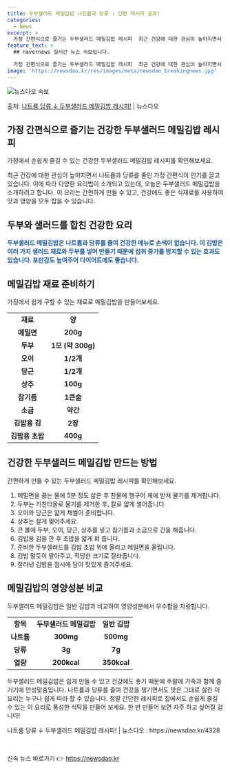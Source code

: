 ```yaml
---
title: 두부샐러드 메밀김밥 나트륨과 당류 ↓ 간편 레시피 공유!
categories:
  - News
excerpt: >
  가정 간편식으로 즐기는 두부샐러드 메밀김밥 레시피  최근 건강에 대한 관심이 높아지면서 나트륨과 당류를 줄인…
feature_text: >
  ## navernews 실시간 뉴스 속보입니다.

  가정 간편식으로 즐기는 두부샐러드 메밀김밥 레시피  최근 건강에 대한 관심이 높아지면서 나트륨과 당류를 줄인…
image: 'https://newsdao.kr/res/images/meta/newsdao_breakingnews.jpg'
---
```


![뉴스다오 속보](https://newsdao.kr/res/images/meta/newsdao_breakingnews.jpg)

<p>출처: <a href="https://newsdao.kr/4328" rel="dofollow">나트륨 당류 ↓ 두부샐러드 메밀김밥 레시피!</a> | 뉴스다오</p>

<h2 data-ke-size="size26">가정 간편식으로 즐기는 건강한 두부샐러드 메밀김밥 레시피</h2>
가정에서 손쉽게 즐길 수 있는 건강한 두부샐러드 메밀김밥 레시피를 확인해보세요.

<p data-ke-size="size16">최근 건강에 대한 관심이 높아지면서 나트륨과 당류를 줄인 가정 간편식이 인기를 끌고 있습니다. 이에 따라 다양한 요리법이 소개되고 있는데, 오늘은 두부샐러드 메밀김밥을 소개하려고 합니다. 이 요리는 간편하게 만들 수 있고, 건강에도 좋은 식재료를 사용하여 맛과 영양을 모두 잡을 수 있습니다.</p>

<h2 data-ke-size="size24">두부와 샐러드를 합친 건강한 요리</h2>
<b><span style="color: #1a5490;">두부샐러드 메밀김밥은 나트륨과 당류를 줄여 건강한 메뉴로 손색이 없습니다. 이 김밥은 여러 가지 샐러드 재료와 두부를 넣어 만들기 때문에 섭취 증가를 방지할 수 있는 효과도 있습니다. 포만감도 높여주어 다이어트에도 좋습니다.</span></b>

<h2 data-ke-size="size24">메밀김밥 재료 준비하기</h2>
가정에서 쉽게 구할 수 있는 재료로 메밀김밥을 만들어보세요.

<table>
	<tr>
		<td style="text-align: center; height: 17px;"><b>재료</b></td>
		<td style="text-align: center; height: 17px;"><b>양</b></td>
	</tr>
	<tr>
		<td style="text-align: center; height: 17px;"><b>메밀면</b></td>
		<td style="text-align: center; height: 17px;"><b>200g</b></td>
	</tr>
	<tr>
		<td style="text-align: center; height: 17px;"><b>두부</b></td>
		<td style="text-align: center; height: 17px;"><b>1모 (약 300g)</b></td>
	</tr>
	<tr>
		<td style="text-align: center; height: 17px;"><b>오이</b></td>
		<td style="text-align: center; height: 17px;"><b>1/2개</b></td>
	</tr>
	<tr>
		<td style="text-align: center; height: 17px;"><b>당근</b></td>
		<td style="text-align: center; height: 17px;"><b>1/2개</b></td>
	</tr>
	<tr>
		<td style="text-align: center; height: 17px;"><b>상추</b></td>
		<td style="text-align: center; height: 17px;"><b>100g</b></td>
	</tr>
	<tr>
		<td style="text-align: center; height: 17px;"><b>참기름</b></td>
		<td style="text-align: center; height: 17px;"><b>1큰술</b></td>
	</tr>
	<tr>
		<td style="text-align: center; height: 17px;"><b>소금</b></td>
		<td style="text-align: center; height: 17px;"><b>약간</b></td>
	</tr>
	<tr>
		<td style="text-align: center; height: 17px;"><b>김밥용 김</b></td>
		<td style="text-align: center; height: 17px;"><b>2장</b></td>
	</tr>
	<tr>
		<td style="text-align: center; height: 17px;"><b>김밥용 초밥</b></td>
		<td style="text-align: center; height: 17px;"><b>400g</b></td>
	</tr>
</table>

<h2 data-ke-size="size24">건강한 두부샐러드 메밀김밥 만드는 방법</h2>
간편하게 만들 수 있는 두부샐러드 메밀김밥 레시피를 확인해보세요.

<ol>
	<li>메밀면을 끓는 물에 5분 정도 삶은 후 찬물에 헹구어 체에 받쳐 물기를 제거합니다.</li>
	<li>두부는 키친타올로 물기를 제거한 후, 칼로 얇게 썰어줍니다.</li>
	<li>오이와 당근은 얇게 채썰어 준비합니다.</li>
	<li>상추는 잘게 찢어주세요.</li>
	<li>큰 볼에 두부, 오이, 당근, 상추를 넣고 참기름과 소금으로 간을 해줍니다.</li>
	<li>김밥용 김을 깐 후 초밥을 얇게 펴 줍니다.</li>
	<li>준비한 두부샐러드를 김밥 초밥 위에 올리고 메밀면을 올립니다.</li>
	<li>김밥 말듯이 말아주고, 적당한 크기로 잘라줍니다.</li>
	<li>잘라낸 김밥을 접시에 담아 맛있게 즐겨주세요.</li>
</ol>

<h2 data-ke-size="size24">메밀김밥의 영양성분 비교</h2>
두부샐러드 메밀김밥은 일반 김밥과 비교하여 영양성분에서 우수함을 자랑합니다.

<table>
	<tr>
		<td style="text-align: center; height: 17px;"><b>항목</b></td>
		<td style="text-align: center; height: 17px;"><b>두부샐러드 메밀김밥</b></td>
		<td style="text-align: center; height: 17px;"><b>일반 김밥</b></td>
	</tr>
	<tr>
		<td style="text-align: center; height: 17px;"><b>나트륨</b></td>
		<td style="text-align: center; height: 17px;"><b>300mg</b></td>
		<td style="text-align: center; height: 17px;"><b>500mg</b></td>
	</tr>
	<tr>
		<td style="text-align: center; height: 17px;"><b>당류</b></td>
		<td style="text-align: center; height: 17px;"><b>3g</b></td>
		<td style="text-align: center; height: 17px;"><b>7g</b></td>
	</tr>
	<tr>
		<td style="text-align: center; height: 17px;"><b>열량</b></td>
		<td style="text-align: center; height: 17px;"><b>200kcal</b></td>
		<td style="text-align: center; height: 17px;"><b>350kcal</b></td>
	</tr>
</table>

<p data-ke-size="size16">두부샐러드 메밀김밥은 쉽게 만들 수 있고 건강에도 좋기 때문에 주말에 가족과 함께 즐기기에 안성맞춤입니다. 나트륨과 당류를 줄여 건강을 챙기면서도 맛은 그대로 살린 이 요리는 누구나 쉽게 따라 할 수 있습니다. 정말 간단한 레시피로 집에서도 손쉽게 즐길 수 있는 이 요리로 풍성한 식탁을 만들어 보세요. 한 번 만들어 보면 자주 하고 싶어질 겁니다!</p>

<p data-ke-size="size16">나트륨 당류 ↓ 두부샐러드 메밀김밥 레시피! | 뉴스다오  : https://newsdao.kr/4328</p>
<p data-ke-size="size16">&nbsp;</p> 

신속 뉴스 바로가기 👉 <a href="https://newsdao.kr" rel="dofollow">https://newsdao.kr</a>


